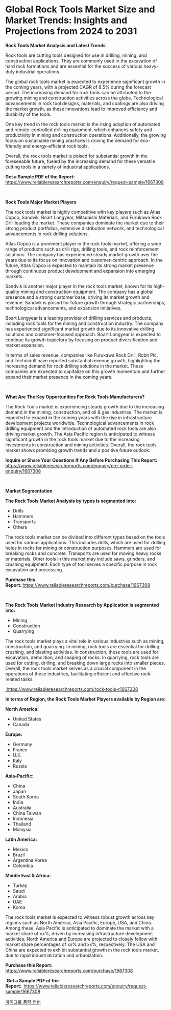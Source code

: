 <p><h1>Global Rock Tools Market Size and Market Trends: Insights and Projections from 2024 to 2031</h1></p><p><strong>Rock Tools Market Analysis and Latest Trends</strong></p>
<p><p>Rock tools are cutting tools designed for use in drilling, mining, and construction applications. They are commonly used in the excavation of hard rock formations and are essential for the success of various heavy-duty industrial operations.</p><p>The global rock tools market is expected to experience significant growth in the coming years, with a projected CAGR of 8.5% during the forecast period. The increasing demand for rock tools can be attributed to the growing mining and construction activities across the globe. Technological advancements in rock tool designs, materials, and coatings are also driving the market growth, as these innovations lead to improved efficiency and durability of the tools.</p><p>One key trend in the rock tools market is the rising adoption of automated and remote-controlled drilling equipment, which enhances safety and productivity in mining and construction operations. Additionally, the growing focus on sustainable mining practices is driving the demand for eco-friendly and energy-efficient rock tools.</p><p>Overall, the rock tools market is poised for substantial growth in the foreseeable future, fueled by the increasing demand for these versatile cutting tools in a variety of industrial applications.</p></p>
<p><strong>Get a Sample PDF of the Report:&nbsp;</strong> <a href="https://www.reliableresearchreports.com/enquiry/request-sample/1667308">https://www.reliableresearchreports.com/enquiry/request-sample/1667308</a></p>
<p>&nbsp;</p>
<p><strong>Rock Tools Major Market Players</strong></p>
<p><p>The rock tools market is highly competitive with key players such as Atlas Copco, Sandvik, Boart Longyear, Mitsubishi Materials, and Furukawa Rock Drill leading the market. These companies dominate the market due to their strong product portfolios, extensive distribution network, and technological advancements in rock drilling solutions.</p><p>Atlas Copco is a prominent player in the rock tools market, offering a wide range of products such as drill rigs, drilling tools, and rock reinforcement solutions. The company has experienced steady market growth over the years due to its focus on innovation and customer-centric approach. In the future, Atlas Copco is expected to maintain its strong market presence through continuous product development and expansion into emerging markets.</p><p>Sandvik is another major player in the rock tools market, known for its high-quality mining and construction equipment. The company has a global presence and a strong customer base, driving its market growth and revenue. Sandvik is poised for future growth through strategic partnerships, technological advancements, and expansion initiatives.</p><p>Boart Longyear is a leading provider of drilling services and products, including rock tools for the mining and construction industry. The company has experienced significant market growth due to its innovative drilling solutions and customer-focused approach. Boart Longyear is expected to continue its growth trajectory by focusing on product diversification and market expansion.</p><p>In terms of sales revenue, companies like Furukawa Rock Drill, Robit Plc, and Technidrill have reported substantial revenue growth, highlighting the increasing demand for rock drilling solutions in the market. These companies are expected to capitalize on this growth momentum and further expand their market presence in the coming years.</p></p>
<p>&nbsp;</p>
<p><strong>What Are The Key Opportunities For Rock Tools Manufacturers?</strong></p>
<p><p>The Rock Tools market is experiencing steady growth due to the increasing demand in the mining, construction, and oil & gas industries. The market is expected to expand in the coming years with the rise in infrastructure development projects worldwide. Technological advancements in rock drilling equipment and the introduction of automated rock tools are also driving market growth. The Asia Pacific region is anticipated to witness significant growth in the rock tools market due to the increasing investments in construction and mining activities. Overall, the rock tools market shows promising growth trends and a positive future outlook.</p></p>
<p><strong>Inquire or Share Your Questions If Any Before Purchasing This Report:</strong> <a href="https://www.reliableresearchreports.com/enquiry/pre-order-enquiry/1667308">https://www.reliableresearchreports.com/enquiry/pre-order-enquiry/1667308</a></p>
<p>&nbsp;</p>
<p><strong>Market Segmentation</strong></p>
<p><strong>The Rock Tools Market Analysis by types is segmented into:</strong></p>
<p><ul><li>Drills</li><li>Hammers</li><li>Transports</li><li>Others</li></ul></p>
<p><p>The rock tools market can be divided into different types based on the tools used for various applications. This includes drills, which are used for drilling holes in rocks for mining or construction purposes. Hammers are used for breaking rocks and concrete. Transports are used for moving heavy rocks or materials. Other tools in this market may include saws, grinders, and crushing equipment. Each type of tool serves a specific purpose in rock excavation and processing.</p></p>
<p><strong>Purchase this Report:&nbsp;</strong><a href="https://www.reliableresearchreports.com/purchase/1667308">https://www.reliableresearchreports.com/purchase/1667308</a></p>
<p>&nbsp;</p>
<p><strong>The Rock Tools Market Industry Research by Application is segmented into:</strong></p>
<p><ul><li>Mining</li><li>Construction</li><li>Quarrying</li></ul></p>
<p><p>The rock tools market plays a vital role in various industries such as mining, construction, and quarrying. In mining, rock tools are essential for drilling, crushing, and blasting activities. In construction, these tools are used for excavation, demolition, and shaping of rocks. In quarrying, rock tools are used for cutting, drilling, and breaking down large rocks into smaller pieces. Overall, the rock tools market serves as a crucial component in the operations of these industries, facilitating efficient and effective rock-related tasks.</p></p>
<p><a href="https://www.reliableresearchreports.com/rock-tools-r1667308">&nbsp;https://www.reliableresearchreports.com/rock-tools-r1667308</a></p>
<p><strong>In terms of Region, the Rock Tools Market Players available by Region are:</strong></p>
<p>
    <p> <strong> North America: </strong>
        <ul>
            <li>United States</li>
            <li>Canada</li>
        </ul>
        </p> 
    <p> <strong> Europe: </strong>
        <ul>
            <li>Germany</li>
            <li>France</li>
            <li>U.K.</li>
            <li>Italy</li>
            <li>Russia</li>
        </ul>
        </p> 
    <p> <strong> Asia-Pacific: </strong>
        <ul>
            <li>China</li>
            <li>Japan</li>
            <li>South Korea</li>
            <li>India</li>
            <li>Australia</li>
            <li>China Taiwan</li>
            <li>Indonesia</li>
            <li>Thailand</li>
            <li>Malaysia</li>
        </ul>
        </p> 
    <p> <strong> Latin America: </strong>
        <ul>
            <li>Mexico</li>
            <li>Brazil</li>
            <li>Argentina Korea</li>
            <li>Colombia</li>
        </ul>
        </p> 
    <p> <strong> Middle East & Africa: </strong>
        <ul>
            <li>Turkey</li>
            <li>Saudi</li>
            <li>Arabia</li>
            <li>UAE</li>
            <li>Korea</li>
        </ul>
    </p>
    </p>
<p><p>The rock tools market is expected to witness robust growth across key regions such as North America, Asia Pacific, Europe, USA, and China. Among these, Asia Pacific is anticipated to dominate the market with a market share of xx%, driven by increasing infrastructure development activities. North America and Europe are projected to closely follow with market share percentages of xx% and xx%, respectively. The USA and China are expected to exhibit substantial growth in the rock tools market, due to rapid industrialization and urbanization.</p></p>
<p><strong>Purchase this Report: </strong><a href="https://www.reliableresearchreports.com/purchase/1667308">https://www.reliableresearchreports.com/purchase/1667308</a></p>
<p>&nbsp;<strong>Get a Sample PDF of the Report:&nbsp;&nbsp;</strong><a href="https://www.reliableresearchreports.com/enquiry/request-sample/1667308">https://www.reliableresearchreports.com/enquiry/request-sample/1667308</a></p>
<p><strong></strong></p>
<p><p><a href="https://github.com/jntpkh496620/Market-Research-Report-List-1/blob/main/146197825874.md">마이크로 풍력 터빈</a></p></p>
